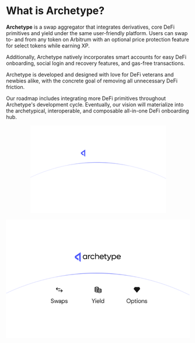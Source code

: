 # What is Archetype?

**Archetype** is a swap aggregator that integrates derivatives, core DeFi primitives and yield under the same user-friendly platform. Users can swap to- and from any token on Arbitrum with an optional price protection feature for select tokens while earning XP.

Additionally, Archetype natively incorporates smart accounts for easy DeFi onboarding, social login and recovery features, and gas-free transactions. 

Archetype is developed and designed with love for DeFi veterans and newbies alike, with the concrete goal of removing all unnecessary DeFi friction.

Our roadmap includes integrating more DeFi primitives throughout Archetype's development cycle. Eventually, our vision will materialize into the archetypical, interoperable, and composable all-in-one DeFi onboarding hub.


<p align="center">
  <img src="https://raw.githubusercontent.com/Premian-Labs/archetype-info-center/master/public/diagrams/01-about-archetype-dark.png" alt="archetype-dark" class="dark-only"/>
</p>

<p align="center">
  <img src="https://raw.githubusercontent.com/Premian-Labs/archetype-info-center/master/public/diagrams/01-about-archetype-light.png" alt="archetype-light" class="light-only"/>
</p>

